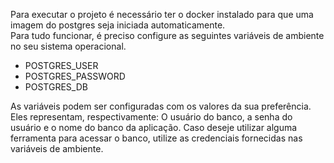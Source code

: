 Para executar o projeto é necessário ter o docker instalado para que uma imagem do postgres seja iniciada automaticamente.<BR>
Para tudo funcionar, é preciso configure as seguintes variáveis de ambiente no seu sistema operacional.
- POSTGRES_USER
- POSTGRES_PASSWORD
- POSTGRES_DB

As variáveis podem ser configuradas com os valores da sua preferência. Eles representam, respectivamente: O usuário do banco, a senha do usuário e o nome do banco da aplicação. Caso deseje utilizar alguma ferramenta para acessar o banco, utilize as credenciais fornecidas nas variáveis de ambiente.
